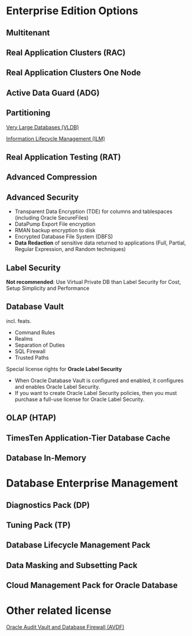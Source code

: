 
# Enterprise Edition Options

## Multitenant

## Real Application Clusters (RAC)
## Real Application Clusters One Node
## Active Data Guard (ADG)
## Partitioning
[Very Large Databases (VLDB)](https://docs.oracle.com/en/database/oracle/oracle-database/23/vldbg/partition-intro.html#GUID-D01AB935-0567-42C5-B21E-FB36BA9C7BAD)

[Information Lifecycle Management (ILM)](https://docs.oracle.com/en/database/oracle/oracle-database/23/vldbg/partition-intro.html#GUID-F52682CF-9EF7-4E3A-9257-8A1D331C3C87)

## Real Application Testing (RAT)
## Advanced Compression
## Advanced Security
- Transparent Data Encryption (TDE) for columns and tablespaces (including Oracle SecureFiles)
- DataPump Export File encryption
- RMAN backup encryption to disk
- Encrypted Database File System (DBFS)
- **Data Redaction** of sensitive data returned to applications (Full, Partial, Regular Expression, and Random techniques)

## Label Security
**Not recommended**: Use Virtual Private DB than Label Security for Cost, Setup Simplicity and Performance
## Database Vault
incl. feats.
- Command Rules
- Realms
- Separation of Duties
- SQL Firewall
- Trusted Paths

Special license rights for **Oracle Label Security**
- When Oracle Database Vault is configured and enabled, it configures and enables Oracle Label Security.
- If you want to create Oracle Label Security policies, then you must purchase a full-use license for Oracle Label Security.

## OLAP (HTAP)
## TimesTen Application-Tier Database Cache
## Database In-Memory

# Database Enterprise Management
## Diagnostics Pack (DP)
## Tuning Pack (TP)
## Database Lifecycle Management Pack
## Data Masking and Subsetting Pack
## Cloud Management Pack for Oracle Database

# Other related license
[Oracle Audit Vault and Database Firewall (AVDF)](https://github.com/davidkhala/oracle/tree/main/AVDF)

